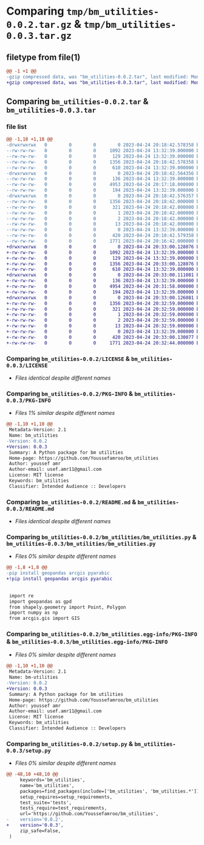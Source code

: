 # Comparing `tmp/bm_utilities-0.0.2.tar.gz` & `tmp/bm_utilities-0.0.3.tar.gz`

## filetype from file(1)

```diff
@@ -1 +1 @@
-gzip compressed data, was "bm_utilities-0.0.2.tar", last modified: Mon Apr 24 20:18:42 2023, max compression
+gzip compressed data, was "bm_utilities-0.0.3.tar", last modified: Mon Apr 24 20:33:00 2023, max compression
```

## Comparing `bm_utilities-0.0.2.tar` & `bm_utilities-0.0.3.tar`

### file list

```diff
@@ -1,18 +1,18 @@
-drwxrwxrwx   0        0        0        0 2023-04-24 20:18:42.578358 bm_utilities-0.0.2/
--rw-rw-rw-   0        0        0     1092 2023-04-24 13:32:39.000000 bm_utilities-0.0.2/LICENSE
--rw-rw-rw-   0        0        0      129 2023-04-24 13:32:39.000000 bm_utilities-0.0.2/MANIFEST.in
--rw-rw-rw-   0        0        0     1356 2023-04-24 20:18:42.578358 bm_utilities-0.0.2/PKG-INFO
--rw-rw-rw-   0        0        0      610 2023-04-24 13:32:39.000000 bm_utilities-0.0.2/README.md
-drwxrwxrwx   0        0        0        0 2023-04-24 20:18:42.564356 bm_utilities-0.0.2/bm_utilities/
--rw-rw-rw-   0        0        0      136 2023-04-24 13:32:39.000000 bm_utilities-0.0.2/bm_utilities/__init__.py
--rw-rw-rw-   0        0        0     4953 2023-04-24 20:17:18.000000 bm_utilities-0.0.2/bm_utilities/bm_utilities.py
--rw-rw-rw-   0        0        0      194 2023-04-24 13:32:39.000000 bm_utilities-0.0.2/bm_utilities/common.py
-drwxrwxrwx   0        0        0        0 2023-04-24 20:18:42.576357 bm_utilities-0.0.2/bm_utilities.egg-info/
--rw-rw-rw-   0        0        0     1356 2023-04-24 20:18:42.000000 bm_utilities-0.0.2/bm_utilities.egg-info/PKG-INFO
--rw-rw-rw-   0        0        0      321 2023-04-24 20:18:42.000000 bm_utilities-0.0.2/bm_utilities.egg-info/SOURCES.txt
--rw-rw-rw-   0        0        0        1 2023-04-24 20:18:42.000000 bm_utilities-0.0.2/bm_utilities.egg-info/dependency_links.txt
--rw-rw-rw-   0        0        0        2 2023-04-24 20:18:42.000000 bm_utilities-0.0.2/bm_utilities.egg-info/not-zip-safe
--rw-rw-rw-   0        0        0       13 2023-04-24 20:18:42.000000 bm_utilities-0.0.2/bm_utilities.egg-info/top_level.txt
--rw-rw-rw-   0        0        0        0 2023-04-24 13:32:39.000000 bm_utilities-0.0.2/requirements.txt
--rw-rw-rw-   0        0        0      420 2023-04-24 20:18:42.579358 bm_utilities-0.0.2/setup.cfg
--rw-rw-rw-   0        0        0     1771 2023-04-24 20:16:42.000000 bm_utilities-0.0.2/setup.py
+drwxrwxrwx   0        0        0        0 2023-04-24 20:33:00.128076 bm_utilities-0.0.3/
+-rw-rw-rw-   0        0        0     1092 2023-04-24 13:32:39.000000 bm_utilities-0.0.3/LICENSE
+-rw-rw-rw-   0        0        0      129 2023-04-24 13:32:39.000000 bm_utilities-0.0.3/MANIFEST.in
+-rw-rw-rw-   0        0        0     1356 2023-04-24 20:33:00.128076 bm_utilities-0.0.3/PKG-INFO
+-rw-rw-rw-   0        0        0      610 2023-04-24 13:32:39.000000 bm_utilities-0.0.3/README.md
+drwxrwxrwx   0        0        0        0 2023-04-24 20:33:00.111081 bm_utilities-0.0.3/bm_utilities/
+-rw-rw-rw-   0        0        0      136 2023-04-24 13:32:39.000000 bm_utilities-0.0.3/bm_utilities/__init__.py
+-rw-rw-rw-   0        0        0     4954 2023-04-24 20:31:58.000000 bm_utilities-0.0.3/bm_utilities/bm_utilities.py
+-rw-rw-rw-   0        0        0      194 2023-04-24 13:32:39.000000 bm_utilities-0.0.3/bm_utilities/common.py
+drwxrwxrwx   0        0        0        0 2023-04-24 20:33:00.126081 bm_utilities-0.0.3/bm_utilities.egg-info/
+-rw-rw-rw-   0        0        0     1356 2023-04-24 20:32:59.000000 bm_utilities-0.0.3/bm_utilities.egg-info/PKG-INFO
+-rw-rw-rw-   0        0        0      321 2023-04-24 20:32:59.000000 bm_utilities-0.0.3/bm_utilities.egg-info/SOURCES.txt
+-rw-rw-rw-   0        0        0        1 2023-04-24 20:32:59.000000 bm_utilities-0.0.3/bm_utilities.egg-info/dependency_links.txt
+-rw-rw-rw-   0        0        0        2 2023-04-24 20:32:59.000000 bm_utilities-0.0.3/bm_utilities.egg-info/not-zip-safe
+-rw-rw-rw-   0        0        0       13 2023-04-24 20:32:59.000000 bm_utilities-0.0.3/bm_utilities.egg-info/top_level.txt
+-rw-rw-rw-   0        0        0        0 2023-04-24 13:32:39.000000 bm_utilities-0.0.3/requirements.txt
+-rw-rw-rw-   0        0        0      420 2023-04-24 20:33:00.130077 bm_utilities-0.0.3/setup.cfg
+-rw-rw-rw-   0        0        0     1771 2023-04-24 20:32:44.000000 bm_utilities-0.0.3/setup.py
```

### Comparing `bm_utilities-0.0.2/LICENSE` & `bm_utilities-0.0.3/LICENSE`

 * *Files identical despite different names*

### Comparing `bm_utilities-0.0.2/PKG-INFO` & `bm_utilities-0.0.3/PKG-INFO`

 * *Files 1% similar despite different names*

```diff
@@ -1,10 +1,10 @@
 Metadata-Version: 2.1
 Name: bm_utilities
-Version: 0.0.2
+Version: 0.0.3
 Summary: A Python package for bm utilities
 Home-page: https://github.com/Youssefamroo/bm_utilities
 Author: youssef amr
 Author-email: usef.amr11@gmail.com
 License: MIT license
 Keywords: bm_utilities
 Classifier: Intended Audience :: Developers
```

### Comparing `bm_utilities-0.0.2/README.md` & `bm_utilities-0.0.3/README.md`

 * *Files identical despite different names*

### Comparing `bm_utilities-0.0.2/bm_utilities/bm_utilities.py` & `bm_utilities-0.0.3/bm_utilities/bm_utilities.py`

 * *Files 0% similar despite different names*

```diff
@@ -1,8 +1,8 @@
-pip install geopandas arcgis pyarabic
+!pip install geopandas arcgis pyarabic
 
 
 import re
 import geopandas as gpd
 from shapely.geometry import Point, Polygon
 import numpy as np
 from arcgis.gis import GIS
```

### Comparing `bm_utilities-0.0.2/bm_utilities.egg-info/PKG-INFO` & `bm_utilities-0.0.3/bm_utilities.egg-info/PKG-INFO`

 * *Files 0% similar despite different names*

```diff
@@ -1,10 +1,10 @@
 Metadata-Version: 2.1
 Name: bm-utilities
-Version: 0.0.2
+Version: 0.0.3
 Summary: A Python package for bm utilities
 Home-page: https://github.com/Youssefamroo/bm_utilities
 Author: youssef amr
 Author-email: usef.amr11@gmail.com
 License: MIT license
 Keywords: bm_utilities
 Classifier: Intended Audience :: Developers
```

### Comparing `bm_utilities-0.0.2/setup.py` & `bm_utilities-0.0.3/setup.py`

 * *Files 0% similar despite different names*

```diff
@@ -48,10 +48,10 @@
     keywords='bm_utilities',
     name='bm_utilities',
     packages=find_packages(include=['bm_utilities', 'bm_utilities.*']),
     setup_requires=setup_requirements,
     test_suite='tests',
     tests_require=test_requirements,
     url='https://github.com/Youssefamroo/bm_utilities',
-    version='0.0.2',
+    version='0.0.3',
     zip_safe=False,
 )
```

